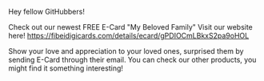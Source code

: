 Hey fellow GitHubbers!

Check out our newest FREE E-Card "My Beloved Family"
Visit our website here! https://fibeidigicards.com/details/ecard/gPDIOCmLBkxS2pa9oHOL

Show your love and appreciation to your loved ones, surprised them by sending E-Card through their email. You can check our other products, you might find it something interesting!